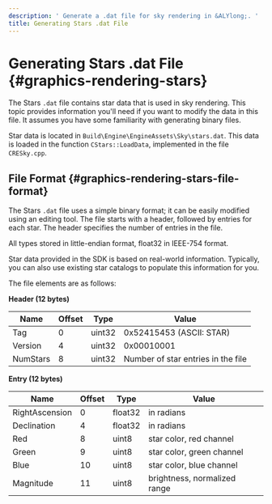 ```yaml
---
description: ' Generate a .dat file for sky rendering in &ALYlong;. '
title: Generating Stars .dat File
---
```

# Generating Stars \.dat File {#graphics-rendering-stars}

The Stars `.dat` file contains star data that is used in sky rendering\. This topic provides information you'll need if you want to modify the data in this file\. It assumes you have some familiarity with generating binary files\.

Star data is located in `Build\Engine\EngineAssets\Sky\stars.dat`\. This data is loaded in the function `CStars::LoadData`, implemented in the file `CRESky.cpp`\.

## File Format {#graphics-rendering-stars-file-format}

The Stars `.dat` file uses a simple binary format; it can be easily modified using an editing tool\. The file starts with a header, followed by entries for each star\. The header specifies the number of entries in the file\. 

All types stored in little\-endian format, float32 in IEEE\-754 format\.

Star data provided in the SDK is based on real\-world information\. Typically, you can also use existing star catalogs to populate this information for you\.

The file elements are as follows:


**Header \(12 bytes\)**  

| Name | Offset | Type | Value | 
| --- | --- | --- | --- | 
| Tag | 0 | uint32 | 0x52415453 \(ASCII: STAR\) | 
| Version | 4 | uint32 | 0x00010001 | 
| NumStars | 8 | uint32 | Number of star entries in the file | 


**Entry \(12 bytes\)**  

| Name | Offset | Type | Value | 
| --- | --- | --- | --- | 
| RightAscension | 0 | float32 | in radians | 
| Declination | 4 | float32 | in radians | 
| Red | 8 | uint8 | star color, red channel | 
| Green | 9 | uint8 | star color, green channel | 
| Blue | 10 | uint8 | star color, blue channel | 
| Magnitude | 11 | uint8 | brightness, normalized range | 